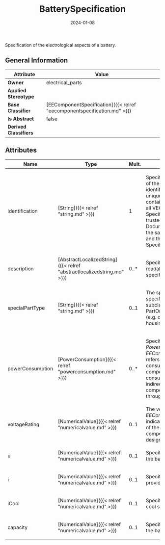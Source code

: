 ﻿---
title: BatterySpecification
toc: false
type: specs
date: "2024-01-08"
draft: false
specification: VEC
version: 2.1.0
documentType: "Recommendation"
elementType: Class
classes:
  - BatterySpecification
menu_name: vec-2.1.0
---
<p> Specification of the electrological aspects of a battery.      </p>

## General Information

| Attribute               | Value |
|-------------------------|-------|
| **Owner**               | electrical_parts |
| **Applied Stereotype**  |   |
| **Base Classifier**     | [EEComponentSpecification]({{< relref "eecomponentspecification.md" >}})<br/>  |
| **Is Abstract**         | false |
| **Derived Classifiers** |   |

## Attributes
|  Name  |  Type  |  Mult.  |  Description  |  Owning Classifier  |
|--------|--------|---------|---------------|--------------|
|identification| [String]({{< relref "string.md" >}}) | 1 | <p> Specifies a unique identification of the specification. The identification is guaranteed to be unique within the document containing the specification. For all VEC-documents a Specification-instance can be trusted to be identical if the DocumentVersion-instance is the same (see DocumentVersion) and the identification of the Specification is the same.      </p> | [Specification]({{< relref "specification.md" >}}) |
|description| [AbstractLocalizedString]({{< relref "abstractlocalizedstring.md" >}}) | 0..* | <p> Specifies additional, human readable information about the specification.      </p> | [Specification]({{< relref "specification.md" >}}) |
|specialPartType| [String]({{< relref "string.md" >}}) | 0..1 | <p>The specialPartType allows the specification of subclassifications for a PartOrUsageRelatedSpecification (e.g. different types of connector housings).  </p> | [PartOrUsageRelatedSpecification]({{< relref "partorusagerelatedspecification.md" >}}) |
|powerConsumption| [PowerConsumption]({{< relref "powerconsumption.md" >}}) | 0..* | <p> Specifies the <i>PowerConsumptions</i> of this <i>EEComponentSpecification.</i> This refers to the internal power consumption of this E/E-component, not the power-consumption that might occur indirectly over other E/E-components that are supplied through this component.      </p> | [EEComponentSpecification]({{< relref "eecomponentspecification.md" >}}) |
|voltageRating| [NumericalValue]({{< relref "numericalvalue.md" >}}) | 0..1 | The <i>voltageRating</i> of an <i>EEComponentSpecification</i> indicates the maximum voltage of the circuit for which the E/E component (e.g. a fuse)&#160;is designed to operate safely. | [EEComponentSpecification]({{< relref "eecomponentspecification.md" >}}) |
|u| [NumericalValue]({{< relref "numericalvalue.md" >}}) | 0..1 | <p>Specifies the nominal voltage of the battery.  </p> | [BatterySpecification]({{< relref "batteryspecification.md" >}}) |
|i| [NumericalValue]({{< relref "numericalvalue.md" >}}) | 0..1 | <p>Specifies the current the battery provides.  </p> | [BatterySpecification]({{< relref "batteryspecification.md" >}}) |
|iCool| [NumericalValue]({{< relref "numericalvalue.md" >}}) | 0..1 | <p>Specifies the battery's current in cool state.  </p> | [BatterySpecification]({{< relref "batteryspecification.md" >}}) |
|capacity| [NumericalValue]({{< relref "numericalvalue.md" >}}) | 0..1 | <p> Specifies the power capacity of the battery.      </p> | [BatterySpecification]({{< relref "batteryspecification.md" >}}) |





